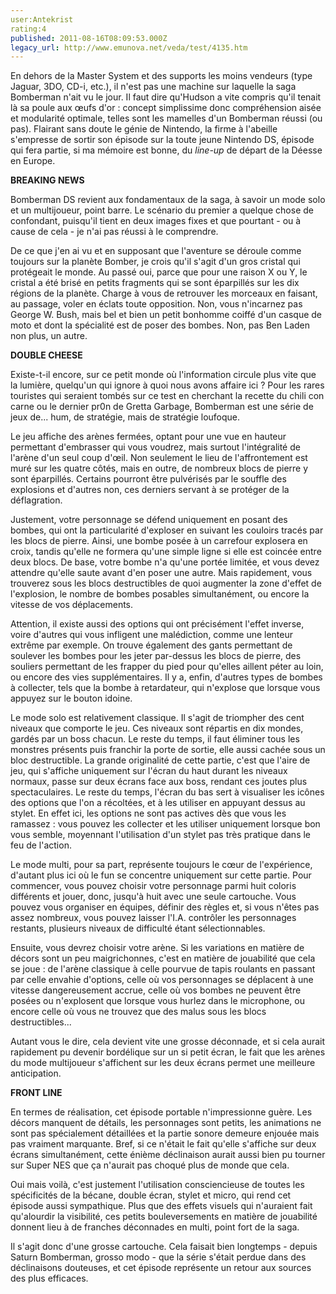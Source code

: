 ```yaml
---
user:Antekrist
rating:4
published: 2011-08-16T08:09:53.000Z
legacy_url: http://www.emunova.net/veda/test/4135.htm
---
```

En dehors de la Master System et des supports les moins vendeurs (type Jaguar, 3DO, CD-i, etc.), il n'est pas une machine sur laquelle la saga Bomberman n'ait vu le jour. Il faut dire qu'Hudson a vite compris qu'il tenait là sa poule aux œufs d'or : concept simplissime donc compréhension aisée et modularité optimale, telles sont les mamelles d'un Bomberman réussi (ou pas). Flairant sans doute le génie de Nintendo, la firme à l'abeille s'empresse de sortir son épisode sur la toute jeune Nintendo DS, épisode qui fera partie, si ma mémoire est bonne, du _line-up_ de départ de la Déesse en Europe.  

  

**BREAKING NEWS**  

Bomberman DS revient aux fondamentaux de la saga, à savoir un mode solo et un multijoueur, point barre. Le scénario du premier a quelque chose de confondant, puisqu'il tient en deux images fixes et que pourtant - ou à cause de cela - je n'ai pas réussi à le comprendre.  

De ce que j'en ai vu et en supposant que l'aventure se déroule comme toujours sur la planète Bomber, je crois qu'il s'agit d'un gros cristal qui protégeait le monde. Au passé oui, parce que pour une raison X ou Y, le cristal a été brisé en petits fragments qui se sont éparpillés sur les dix régions de la planète. Charge à vous de retrouver les morceaux en faisant, au passage, voler en éclats toute opposition. Non, vous n'incarnez pas George W. Bush, mais bel et bien un petit bonhomme coiffé d'un casque de moto et dont la spécialité est de poser des bombes. Non, pas Ben Laden non plus, un autre.  

  

**DOUBLE CHEESE**  

Existe-t-il encore, sur ce petit monde où l'information circule plus vite que la lumière, quelqu'un qui ignore à quoi nous avons affaire ici ? Pour les rares touristes qui seraient tombés sur ce test en cherchant la recette du chili con carne ou le dernier pr0n de Gretta Garbage, Bomberman est une série de jeux de... hum, de stratégie, mais de stratégie loufoque.  

Le jeu affiche des arènes fermées, optant pour une vue en hauteur permettant d'embrasser qui vous voudrez, mais surtout l'intégralité de l'arène d'un seul coup d'œil. Non seulement le lieu de l'affrontement est muré sur les quatre côtés, mais en outre, de nombreux blocs de pierre y sont éparpillés. Certains pourront être pulvérisés par le souffle des explosions et d'autres non, ces derniers servant à se protéger de la déflagration.  

Justement, votre personnage se défend uniquement en posant des bombes, qui ont la particularité d'exploser en suivant les couloirs tracés par les blocs de pierre. Ainsi, une bombe posée à un carrefour explosera en croix, tandis qu'elle ne formera qu'une simple ligne si elle est coincée entre deux blocs. De base, votre bombe n'a qu'une portée limitée, et vous devez attendre qu'elle saute avant d'en poser une autre. Mais rapidement, vous trouverez sous les blocs destructibles de quoi augmenter la zone d'effet de l'explosion, le nombre de bombes posables simultanément, ou encore la vitesse de vos déplacements.  

Attention, il existe aussi des options qui ont précisément l'effet inverse, voire d'autres qui vous infligent une malédiction, comme une lenteur extrême par exemple. On trouve également des gants permettant de soulever les bombes pour les jeter par-dessus les blocs de pierre, des souliers permettant de les frapper du pied pour qu'elles aillent péter au loin, ou encore des vies supplémentaires. Il y a, enfin, d'autres types de bombes à collecter, tels que la bombe à retardateur, qui n'explose que lorsque vous appuyez sur le bouton idoine.  

  

Le mode solo est relativement classique. Il s'agit de triompher des cent niveaux que comporte le jeu. Ces niveaux sont répartis en dix mondes, gardés par un boss chacun. Le reste du temps, il faut éliminer tous les monstres présents puis franchir la porte de sortie, elle aussi cachée sous un bloc destructible. La grande originalité de cette partie, c'est que l'aire de jeu, qui s'affiche uniquement sur l'écran du haut durant les niveaux normaux, passe sur deux écrans face aux boss, rendant ces joutes plus spectaculaires. Le reste du temps, l'écran du bas sert à visualiser les icônes des options que l'on a récoltées, et à les utiliser en appuyant dessus au stylet. En effet ici, les options ne sont pas actives dès que vous les ramassez : vous pouvez les collecter et les utiliser uniquement lorsque bon vous semble, moyennant l'utilisation d'un stylet pas très pratique dans le feu de l'action.  

  

Le mode multi, pour sa part, représente toujours le cœur de l'expérience, d'autant plus ici où le fun se concentre uniquement sur cette partie. Pour commencer, vous pouvez choisir votre personnage parmi huit coloris différents et jouer, donc, jusqu'à huit avec une seule cartouche. Vous pouvez vous organiser en équipes, définir des règles et, si vous n'êtes pas assez nombreux, vous pouvez laisser l'I.A. contrôler les personnages restants, plusieurs niveaux de difficulté étant sélectionnables.  

Ensuite, vous devrez choisir votre arène. Si les variations en matière de décors sont un peu maigrichonnes, c'est en matière de jouabilité que cela se joue : de l'arène classique à celle pourvue de tapis roulants en passant par celle envahie d'options, celle où vos personnages se déplacent à une vitesse dangereusement accrue, celle où vos bombes ne peuvent être posées ou n'explosent que lorsque vous hurlez dans le microphone, ou encore celle où vous ne trouvez que des malus sous les blocs destructibles...  

Autant vous le dire, cela devient vite une grosse déconnade, et si cela aurait rapidement pu devenir bordélique sur un si petit écran, le fait que les arènes du mode multijoueur s'affichent sur les deux écrans permet une meilleure anticipation.  

  

**FRONT LINE**  

En termes de réalisation, cet épisode portable n'impressionne guère. Les décors manquent de détails, les personnages sont petits, les animations ne sont pas spécialement détaillées et la partie sonore demeure enjouée mais pas vraiment marquante. Bref, si ce n'était le fait qu'elle s'affiche sur deux écrans simultanément, cette énième déclinaison aurait aussi bien pu tourner sur Super NES que ça n'aurait pas choqué plus de monde que cela.  

Oui mais voilà, c'est justement l'utilisation consciencieuse de toutes les spécificités de la bécane, double écran, stylet et micro, qui rend cet épisode aussi sympathique. Plus que des effets visuels qui n'auraient fait qu'alourdir la visibilité, ces petits bouleversements en matière de jouabilité donnent lieu à de franches déconnades en multi, point fort de la saga.  

Il s'agit donc d'une grosse cartouche. Cela faisait bien longtemps - depuis Saturn Bomberman, grosso modo - que la série s'était perdue dans des déclinaisons douteuses, et cet épisode représente un retour aux sources des plus efficaces.